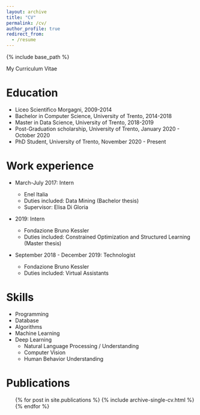 ```yaml
---
layout: archive
title: "CV"
permalink: /cv/
author_profile: true
redirect_from:
  - /resume
---
```


{% include base_path %}

My Curriculum Vitae

Education
======
* Liceo Scientifico Morgagni, 2009-2014
* Bachelor in Computer Science, University of Trento, 2014-2018
* Master in Data Science, University of Trento, 2018-2019
* Post-Graduation scholarship, University of Trento, January 2020 - October 2020
* PhD Student, University of Trento, November 2020 - Present

Work experience
======
* March-July 2017: Intern
  * Enel Italia
  * Duties included: Data Mining (Bachelor thesis)
  * Supervisor: Elisa Di Gloria

* 2019: Intern
  * Fondazione Bruno Kessler
  * Duties included: Constrained Optimization and Structured Learning (Master thesis)

* September 2018 - December 2019: Technologist
  * Fondazione Bruno Kessler
  * Duties included: Virtual Assistants

Skills
======
* Programming
* Database
* Algorithms
* Machine Learning
* Deep Learning
  * Natural Language Processing / Understanding
  * Computer Vision
  * Human Behavior Understanding

Publications
======
  <ul>{% for post in site.publications %}
    {% include archive-single-cv.html %}
  {% endfor %}</ul>
  

